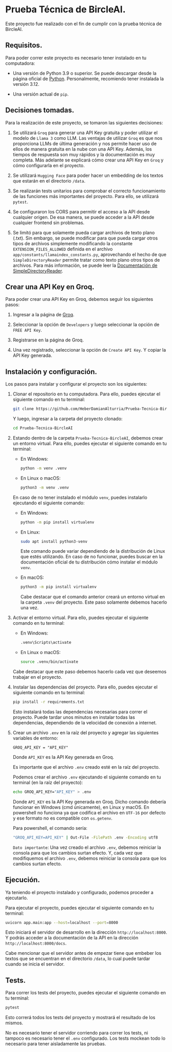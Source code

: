 # Prueba Técnica de BircleAI.

Este proyecto fue realizado con el fin de cumplir con la prueba técnica de BircleAI.

## Requisitos.

Para poder correr este proyecto es necesario tener instalado en tu computadora:

- Una versión de Python 3.9 o superior. Se puede descargar desde la página oficial de [Python](https://www.python.org/downloads/). Personalmente, recomiendo tener instalada la versión 3.12.

- Una versión actual de `pip`.

## Decisiones tomadas.

Para la realización de este proyecto, se tomaron las siguientes decisiones:

1. Se utilizará `Groq` para generar una API Key gratuita y poder utilizar el modelo de `Llama 3` como LLM. Las ventajas de utilizar `Groq` es que nos proporciona LLMs de última generación y nos permite hacer uso de ellos de manera gratuita en la nube con una API Key. Además, los tiempos de respuesta son muy rápidos y la documentación es muy completa. Más adelante se explicará cómo crear una API Key en `Groq` y cómo configurarla en el proyecto.

2. Se utilizará `Hugging Face` para poder hacer un embedding de los textos que estarán en el directorio `/data`.

3. Se realizarán tests unitarios para comprobar el correcto funcionamiento de las funciones más importantes del proyecto. Para ello, se utilizará `pytest`.

4. Se configuraron los CORS para permitir el acceso a la API desde cualquier origen. De esa manera, se puede acceder a la API desde cualquier frontend sin problemas.

5. Se limitó para que solamente pueda cargar archivos de texto plano (.txt). Sin embargo, se puede modificar para que pueda cargar otros tipos de archivos simplemente modificando la constante `EXTENSION_FILES_ALLOWED` definida en el archivo `app/constants/llamaindex_constants.py`, aprovechando el hecho de que `SimpleDirectoryReader` permite tratar como texto plano otros tipos de archivos. Para más información, se puede leer la [Documentación de SimpleDirectoryReader](https://docs.llamaindex.ai/en/stable/module_guides/loading/simpledirectoryreader/#supported-file-types).

## Crear una API Key en Groq.

Para poder crear una API Key en Groq, debemos seguir los siguientes pasos:

1. Ingresar a la página de [Groq](https://groq.com/).

2. Seleccionar la opción de `Developers` y luego seleccionar la opción de `FREE API Key`.

3. Registrarse en la página de Groq.

4. Una vez registrado, seleccionar la opción de `Create API Key`. Y copiar la API Key generada.

## Instalación y configuración.

Los pasos para instalar y configurar el proyecto son los siguientes:

1. Clonar el repositorio en tu computadora. Para ello, puedes ejecutar el siguiente comando en tu terminal:

   ```bash
   git clone https://github.com/HeberDamianAlturria/Prueba-Tecnica-BircleAI.git
   ```

   Y luego, ingresar a la carpeta del proyecto clonado:

   ```bash
   cd Prueba-Tecnica-BircleAI
   ```

2. Estando dentro de la carpeta `Prueba-Tecnica-BircleAI`, debemos crear un entorno virtual. Para ello, puedes ejecutar el siguiente comando en tu terminal:

   - En Windows:

     ```bash
     python -m venv .venv
     ```

   - En Linux o macOS:

     ```bash
     python3 -m venv .venv
     ```

   En caso de no tener instalado el módulo `venv`, puedes instalarlo ejecutando el siguiente comando:

   - En Windows:

     ```bash
     python -m pip install virtualenv
     ```

   - En Linux:

     ```bash
     sudo apt install python3-venv
     ```

     Este comando puede variar dependiendo de la distribución de Linux que estés utilizando. En caso de no funcionar, puedes buscar en la documentación oficial de tu distribución cómo instalar el módulo `venv`.

   - En macOS:

     ```bash
     python3 -m pip install virtualenv
     ```

     Cabe destacar que el comando anterior creará un entorno virtual en la carpeta `.venv` del proyecto. Este paso solamente debemos hacerlo una vez.

3. Activar el entorno virtual. Para ello, puedes ejecutar el siguiente comando en tu terminal:

   - En Windows:

     ```bash
     .venv\Scripts\activate
     ```

   - En Linux o macOS:

     ```bash
     source .venv/bin/activate
     ```

   Cabe destacar que este paso debemos hacerlo cada vez que deseemos trabajar en el proyecto.

4. Instalar las dependencias del proyecto. Para ello, puedes ejecutar el siguiente comando en tu terminal:

   ```bash
   pip install -r requirements.txt
   ```

   Esto instalará todas las dependencias necesarias para correr el proyecto. Puede tardar unos minutos en instalar todas las dependencias, dependiendo de la velocidad de conexión a internet.

5. Crear un archivo `.env` en la raíz del proyecto y agregar las siguientes variables de entorno:

   ```env
   GROQ_API_KEY = "API_KEY"
   ```

   Donde `API_KEY` es la API Key generada en Groq.

   Es importante que el archivo `.env` creado esté en la raíz del proyecto.

   Podemos crear el archivo `.env` ejecutando el siguiente comando en tu terminal (en la raíz del proyecto):

   ```bash
   echo GROQ_API_KEY="API_KEY" > .env
   ```

   Donde `API_KEY` es la API Key generada en Groq. Dicho comando debería funcionar en Windows (cmd únicamente), en Linux y macOS. En powershell no funciona ya que codifica el archivo en `UTF-16` por defecto y ese formato no es compatible con `os.getenv`.

   Para powershell, el comando sería:

   ```bash
   "GROQ_API_KEY=API_KEY" | Out-File -FilePath .env -Encoding utf8
   ```

   `Dato importante`: Una vez creado el archivo `.env`, debemos reiniciar la consola para que los cambios surtan efecto. Y, cada vez que modifiquemos el archivo `.env`, debemos reiniciar la consola para que los cambios surtan efecto.

## Ejecución.

Ya teniendo el proyecto instalado y configurado, podemos proceder a ejecutarlo.

Para ejecutar el proyecto, puedes ejecutar el siguiente comando en tu terminal:

```bash
uvicorn app.main:app --host=localhost --port=8000
```

Esto iniciará el servidor de desarrollo en la dirección `http://localhost:8000`. Y podrás acceder a la documentación de la API en la dirección `http://localhost:8000/docs`.

Cabe mencionar que el servidor antes de empezar tiene que embeber los textos que se encuentran en el directorio `/data`, lo cual puede tardar cuando se inicia el servidor.

## Tests.

Para correr los tests del proyecto, puedes ejecutar el siguiente comando en tu terminal:

```bash
pytest
```

Esto correrá todos los tests del proyecto y mostrará el resultado de los mismos.

No es necesario tener el servidor corriendo para correr los tests, ni tampoco es necesario tener el `.env` configurado. Los tests mockean todo lo necesario para tener aisladamente las pruebas.

